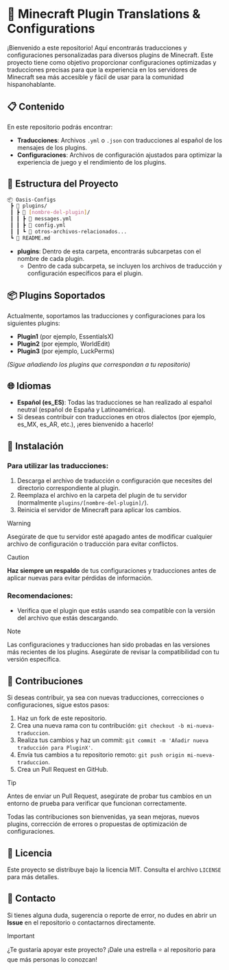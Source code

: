 # 🏰 Minecraft Plugin Translations & Configurations

¡Bienvenido a este repositorio! Aquí encontrarás traducciones y configuraciones personalizadas para diversos plugins de Minecraft. Este proyecto tiene como objetivo proporcionar configuraciones optimizadas y traducciones precisas para que la experiencia en los servidores de Minecraft sea más accesible y fácil de usar para la comunidad hispanohablante.

## 📋 Contenido

En este repositorio podrás encontrar:

- **Traducciones**: Archivos `.yml` o `.json` con traducciones al español de los mensajes de los plugins.
- **Configuraciones**: Archivos de configuración ajustados para optimizar la experiencia de juego y el rendimiento de los plugins.

## 📁 Estructura del Proyecto

```bash
📦 Oasis-Configs
 ┣ 📂 plugins/
 ┃ ┣ 📂 [nombre-del-plugin]/
 ┃ ┃ ┣ 📜 messages.yml
 ┃ ┃ ┣ 📜 config.yml
 ┃ ┃ ┗ 📜 otros-archivos-relacionados...
 ┗ 📜 README.md
```

- **plugins**: Dentro de esta carpeta, encontrarás subcarpetas con el nombre de cada plugin.
  - Dentro de cada subcarpeta, se incluyen los archivos de traducción y configuración específicos para el plugin.

## 📦 Plugins Soportados

Actualmente, soportamos las traducciones y configuraciones para los siguientes plugins:

- **Plugin1** (por ejemplo, EssentialsX)
- **Plugin2** (por ejemplo, WorldEdit)
- **Plugin3** (por ejemplo, LuckPerms)

*(Sigue añadiendo los plugins que correspondan a tu repositorio)*

## 🌐 Idiomas

- **Español (es_ES)**: Todas las traducciones se han realizado al español neutral (español de España y Latinoamérica).
- Si deseas contribuir con traducciones en otros dialectos (por ejemplo, es_MX, es_AR, etc.), ¡eres bienvenido a hacerlo!

## 🚀 Instalación

### Para utilizar las traducciones:

1. Descarga el archivo de traducción o configuración que necesites del directorio correspondiente al plugin.
2. Reemplaza el archivo en la carpeta del plugin de tu servidor (normalmente `plugins/[nombre-del-plugin]/`).
3. Reinicia el servidor de Minecraft para aplicar los cambios.

> [!WARNING] 
> Asegúrate de que tu servidor esté apagado antes de modificar cualquier archivo de configuración o traducción para evitar conflictos.

> [!CAUTION] 
> **Haz siempre un respaldo** de tus configuraciones y traducciones antes de aplicar nuevas para evitar pérdidas de información.

### Recomendaciones:

- Verifica que el plugin que estás usando sea compatible con la versión del archivo que estás descargando.

> [!NOTE]  
> Las configuraciones y traducciones han sido probadas en las versiones más recientes de los plugins. Asegúrate de revisar la compatibilidad con tu versión específica.

## 🤝 Contribuciones

Si deseas contribuir, ya sea con nuevas traducciones, correcciones o configuraciones, sigue estos pasos:

1. Haz un fork de este repositorio.
2. Crea una nueva rama con tu contribución: `git checkout -b mi-nueva-traduccion`.
3. Realiza tus cambios y haz un commit: `git commit -m 'Añadir nueva traducción para PluginX'`.
4. Envía tus cambios a tu repositorio remoto: `git push origin mi-nueva-traduccion`.
5. Crea un Pull Request en GitHub.

> [!TIP]
> Antes de enviar un Pull Request, asegúrate de probar tus cambios en un entorno de prueba para verificar que funcionan correctamente.

Todas las contribuciones son bienvenidas, ya sean mejoras, nuevos plugins, corrección de errores o propuestas de optimización de configuraciones.

## 📄 Licencia

Este proyecto se distribuye bajo la licencia MIT. Consulta el archivo `LICENSE` para más detalles.

## 💬 Contacto

Si tienes alguna duda, sugerencia o reporte de error, no dudes en abrir un **Issue** en el repositorio o contactarnos directamente.

> [!IMPORTANT] 
> ¿Te gustaría apoyar este proyecto? ¡Dale una estrella ⭐ al repositorio para que más personas lo conozcan!

